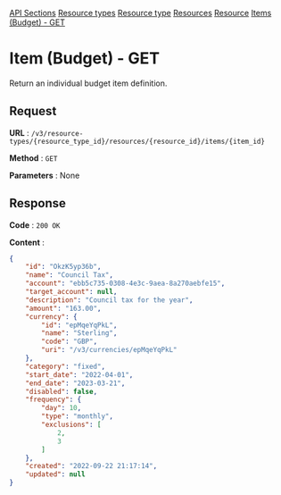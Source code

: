 [API Sections](../Sections.md)
[Resource types](../resource-types/GET.md)
[Resource type](../resource-type/GET.md)
[Resources](../resources/GET.md)
[Resource](../resource/GET.md)
[Items (Budget) - GET](../items-budget/GET.md)

# Item (Budget) - GET

Return an individual budget item definition.

## Request

**URL** : `/v3/resource-types/{resource_type_id}/resources/{resource_id}/items/{item_id}`

**Method** : `GET`

**Parameters** : None

## Response

**Code** : `200 OK`

**Content** : 
```json
{
    "id": "OkzK5yp36b",
    "name": "Council Tax",
    "account": "ebb5c735-0308-4e3c-9aea-8a270aebfe15",
    "target_account": null,
    "description": "Council tax for the year",
    "amount": "163.00",
    "currency": {
        "id": "epMqeYqPkL",
        "name": "Sterling",
        "code": "GBP",
        "uri": "/v3/currencies/epMqeYqPkL"
    },
    "category": "fixed",
    "start_date": "2022-04-01",
    "end_date": "2023-03-21",
    "disabled": false,
    "frequency": {
        "day": 10,
        "type": "monthly",
        "exclusions": [
            2,
            3
        ]
    },
    "created": "2022-09-22 21:17:14",
    "updated": null
}
```
